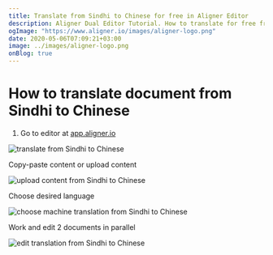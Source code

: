```yaml
---
title: Translate from Sindhi to Chinese for free in Aligner Editor
description: Aligner Dual Editor Tutorial. How to translate for free from Sindhi to Chinese. Aligner is multilingual document management platform. 
ogImage: "https://www.aligner.io/images/aligner-logo.png"
date: 2020-05-06T07:09:21+03:00
image: ../images/aligner-logo.png
onBlog: true
---
```


# How to translate document from Sindhi to Chinese

1. Go to editor at [app.aligner.io](https://app.aligner.io "Aligner App web page")

![translate from Sindhi to Chinese](../aligner-blank-editor.png "translate from Sindhi to Chinese")

Copy-paste content or upload content

![upload content from Sindhi to Chinese](../aligner-uploaded-document.png "upload content from Sindhi to Chinese")

Choose desired language

![choose machine translation from Sindhi to Chinese](../aligner-language-dropdown.png "choose machine translation from Sindhi to Chinese")

Work and edit 2 documents in parallel

![edit translation from Sindhi to Chinese](../aligner-double-sitded-editor.png "edit translation from Sindhi to Chinese")

